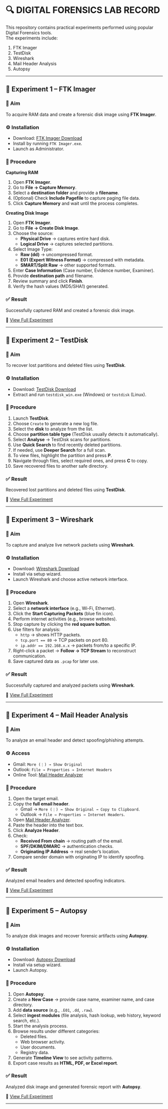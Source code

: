 # 🔍 DIGITAL FORENSICS LAB RECORD  

This repository contains practical experiments performed using popular Digital Forensics tools.  
The experiments include:  
1. FTK Imager  
2. TestDisk  
3. Wireshark  
4. Mail Header Analysis  
5. Autopsy  

---

## 📘 Experiment 1 – FTK Imager  

### 🎯 Aim  
To acquire RAM data and create a forensic disk image using **FTK Imager**.  

### ⚙️ Installation  
- Download: [FTK Imager Download](https://accessdata.com/product-download/ftk-imager-version-4-2-1)  
- Install by running `FTK Imager.exe`.  
- Launch as Administrator.  

### 📝 Procedure  
**Capturing RAM**  
1. Open **FTK Imager**.  
2. Go to **File → Capture Memory**.  
3. Select a **destination folder** and provide a **filename**.  
4. (Optional) Check **Include Pagefile** to capture paging file data.  
5. Click **Capture Memory** and wait until the process completes.  

**Creating Disk Image**  
1. Open **FTK Imager**.  
2. Go to **File → Create Disk Image**.  
3. Choose the source:  
   - **Physical Drive** → captures entire hard disk.  
   - **Logical Drive** → captures selected partitions.  
4. Select Image Type:  
   - **Raw (dd)** → uncompressed format.  
   - **E01 (Expert Witness Format)** → compressed with metadata.  
   - **SMART/Split Raw** → other supported formats.  
5. Enter **Case Information** (Case number, Evidence number, Examiner).  
6. Provide **destination path** and filename.  
7. Review summary and click **Finish**.  
8. Verify the hash values (MD5/SHA1) generated.  

### ✅ Result  
Successfully captured RAM and created a forensic disk image.  

🔗 [View Full Experiment](DIGITAL%20FORENSICS%20LAB%20EXERCISES/Experiment-1-FTK-Imager.pdf)  

---

## 📘 Experiment 2 – TestDisk  

### 🎯 Aim  
To recover lost partitions and deleted files using **TestDisk**.  

### ⚙️ Installation  
- Download: [TestDisk Download](https://www.cgsecurity.org/wiki/TestDisk_Download)  
- Extract and run `testdisk_win.exe` (Windows) or `testdisk` (Linux).  

### 📝 Procedure  
1. Launch **TestDisk**.  
2. Choose `Create` to generate a new log file.  
3. Select the **disk** to analyze from the list.  
4. Choose **partition table type** (TestDisk usually detects it automatically).  
5. Select **Analyse** → TestDisk scans for partitions.  
6. Use **Quick Search** to find recently deleted partitions.  
7. If needed, use **Deeper Search** for a full scan.  
8. To view files, highlight the partition and press **P**.  
9. Navigate through files, select required ones, and press **C** to copy.  
10. Save recovered files to another safe directory.  

### ✅ Result  
Recovered lost partitions and deleted files using **TestDisk**.  

🔗 [View Full Experiment](DIGITAL%20FORENSICS%20LAB%20EXERCISES/Experiment-2-TestDisk.pdf)  

---

## 📘 Experiment 3 – Wireshark  

### 🎯 Aim  
To capture and analyze live network packets using **Wireshark**.  

### ⚙️ Installation  
- Download: [Wireshark Download](https://www.wireshark.org/download.html)  
- Install via setup wizard.  
- Launch Wireshark and choose active network interface.  

### 📝 Procedure  
1. Open **Wireshark**.  
2. Select a **network interface** (e.g., Wi-Fi, Ethernet).  
3. Click the **Start Capturing Packets** (blue fin icon).  
4. Perform internet activities (e.g., browse websites).  
5. Stop capture by clicking the **red square button**.  
6. Use filters for analysis:  
   - `http` → shows HTTP packets.  
   - `tcp.port == 80` → TCP packets on port 80.  
   - `ip.addr == 192.168.x.x` → packets from/to a specific IP.  
7. Right-click a packet → **Follow → TCP Stream** to reconstruct communication.  
8. Save captured data as `.pcap` for later use.  

### ✅ Result  
Successfully captured and analyzed packets using **Wireshark**.  

🔗 [View Full Experiment](DIGITAL%20FORENSICS%20LAB%20EXERCISES/Experiment-3-Wireshark.pdf)  

---

## 📘 Experiment 4 – Mail Header Analysis  

### 🎯 Aim  
To analyze an email header and detect spoofing/phishing attempts.  

### ⚙️ Access  
- Gmail: `More (⋮) → Show Original`  
- Outlook: `File → Properties → Internet Headers`  
- Online Tool: [Mail Header Analyzer](https://mha.azurewebsites.net/)  

### 📝 Procedure  
1. Open the target email.  
2. Copy the **full email header**.  
   - Gmail → `More (⋮) → Show Original → Copy to Clipboard`.  
   - Outlook → `File → Properties → Internet Headers`.  
3. Open [Mail Header Analyzer](https://mha.azurewebsites.net/).  
4. Paste the header into the text box.  
5. Click **Analyze Header**.  
6. Check:  
   - **Received From chain** → routing path of the email.  
   - **SPF/DKIM/DMARC** → authentication checks.  
   - **Originating IP Address** → real sender’s location.  
7. Compare sender domain with originating IP to identify spoofing.  

### ✅ Result  
Analyzed email headers and detected spoofing indicators.  

🔗 [View Full Experiment](DIGITAL%20FORENSICS%20LAB%20EXERCISES/Experiment-4-Mail-Header-Analysis.pdf)  

---

## 📘 Experiment 5 – Autopsy  

### 🎯 Aim  
To analyze disk images and recover forensic artifacts using **Autopsy**.  

### ⚙️ Installation  
- Download: [Autopsy Download](https://www.autopsy.com/download/)  
- Install via setup wizard.  
- Launch Autopsy.  

### 📝 Procedure  
1. Open **Autopsy**.  
2. Create a **New Case** → provide case name, examiner name, and case directory.  
3. Add **data source** (e.g., `.E01`, `.dd`, `.raw`).  
4. Select **ingest modules** (file analysis, hash lookup, web history, keyword search, etc.).  
5. Start the analysis process.  
6. Browse results under different categories:  
   - Deleted files.  
   - Web browser activity.  
   - User documents.  
   - Registry data.  
7. Generate **Timeline View** to see activity patterns.  
8. Export case results as **HTML, PDF, or Excel report**.  

### ✅ Result  
Analyzed disk image and generated forensic report with **Autopsy**.  

🔗 [View Full Experiment](DIGITAL%20FORENSICS%20LAB%20EXERCISES/Experiment-5-Autopsy.pdf) 

---


